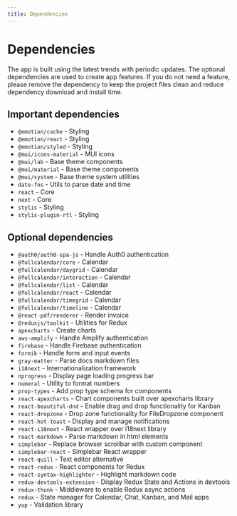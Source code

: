 ```yaml
---
title: Dependencies
---
```


# Dependencies

The app is built using the latest trends with periodic updates. The optional dependencies are used
to create app features. If you do not need a feature, please remove the dependency to keep the
project files clean and reduce dependency download and install time.

## Important dependencies

- `@emotion/cache` - Styling
- `@emotion/react` - Styling
- `@emotion/styled` - Styling
- `@mui/icons-material` - MUI icons
- `@mui/lab` - Base theme components
- `@mui/material` - Base theme components
- `@mui/system` - Base theme system utilities
- `date-fns` - Utils to parse date and time
- `react` - Core
- `next` - Core
- `stylis` - Styling
- `stylis-plugin-rtl` - Styling


## Optional dependencies

- `@auth0/auth0-spa-js` - Handle Auth0 authentication
- `@fullcalendar/core` - Calendar
- `@fullcalendar/daygrid` - Calendar
- `@fullcalendar/interaction` - Calendar
- `@fullcalendar/list` - Calendar
- `@fullcalendar/react` - Calendar
- `@fullcalendar/timegrid` - Calendar
- `@fullcalendar/timeline` - Calendar
- `@react-pdf/renderer` - Render invoice
- `@reduxjs/toolkit` - Utilities for Redux
- `apexcharts` - Create charts
- `aws-amplify` - Handle Amplify authentication
- `firebase` - Handle Firebase authentication
- `formik` - Handle form and input events
- `gray-matter` - Parse docs markdown files
- `i18next` - Internationalization framework
- `nprogress` - Display page loading progress bar
- `numeral` - Utility to format numbers
- `prop-types` - Add prop type schema for components
- `react-apexcharts` - Chart components built over apexcharts library
- `react-beautiful-dnd` - Enable drag and drop functionality for Kanban
- `react-dropzone` - Drop zone functionality for FileDropzone component
- `react-hot-toast` - Display and manage notifications
- `react-i18next` - React wrapper over i18next library
- `react-markdown` - Parse markdown in html elements
- `simplebar` - Replace browser scrollbar with custom component
- `simplebar-react` - Simplebar React wrapper
- `react-quill` - Text editor alternative
- `react-redux` - React components for Redux
- `react-syntax-highlighter` - Highlight markdown code
- `redux-devtools-extension` - Display Redux State and Actions in devtools
- `redux-thunk` - Middleware to enable Redux async actions
- `redux` - State manager for Calendar, Chat, Kanban, and Mail apps
- `yup` - Validation library
